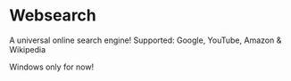 # Websearch
A universal online search engine!
Supported: Google, YouTube, Amazon & Wikipedia

Windows only for now!
